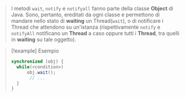 > I metodi `wait`, `notify` e `notifyall` fanno parte della classe **Object** di Java. Sono, pertanto, ereditati da ogni classe e permettono di mandare nello stato di **waiting** un Thread(`wait`), o di notificare i Thread che attendono su un'istanza  (rispettivamente `notify` e `notifyAll` notificano un **Thread** a caso oppure tutti i **Thread**, tra quelli in **waiting** su tale oggetto).

> [!example] Esempio
> ``` java
> synchronized (obj) {
> 	while(<condition>)
> 		obj.wait();
> 		 // ...
> 	}
> }
> ```

